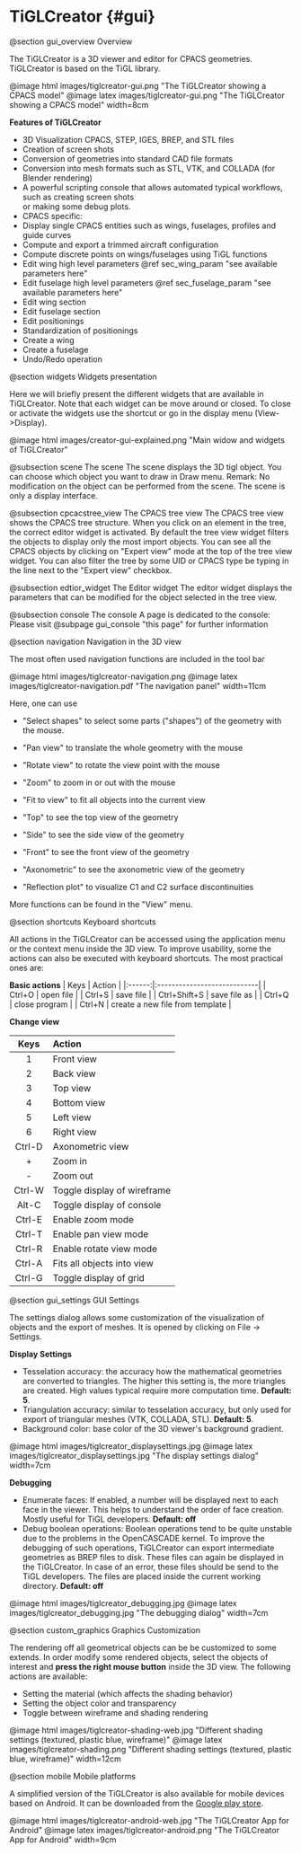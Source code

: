 TiGLCreator {#gui}
===========

@section gui_overview Overview

The TiGLCreator is a 3D viewer and editor for CPACS geometries. 
TiGLCreator is based on the TiGL library.

@image html images/tiglcreator-gui.png "The TiGLCreator showing a CPACS model"
@image latex images/tiglcreator-gui.png  "The TiGLCreator showing a CPACS model" width=8cm

__Features of TiGLCreator__

 * 3D Visualization CPACS, STEP, IGES, BREP, and STL files
 * Creation of screen shots
 * Conversion of geometries into standard CAD file formats
 * Conversion into mesh formats such as STL, VTK, and COLLADA (for Blender rendering)
 * A powerful scripting console that allows automated typical workflows, such as creating screen shots  
or making some debug plots.
 * CPACS specific:
  * Display single CPACS entities such as wings, fuselages, profiles and guide curves
  * Compute and export a trimmed aircraft configuration
  * Compute discrete points on wings/fuselages using TiGL functions
  * Edit wing high level parameters @ref sec_wing_param  "see available parameters here"
  * Edit fuselage high level parameters  @ref sec_fuselage_param  "see available parameters here"
  * Edit wing section 
  * Edit fuselage section  
  * Edit positionings
  * Standardization of positionings
  * Create a wing
  * Create a fuselage 
  * Undo/Redo operation
  
  
@section widgets Widgets presentation

Here we will briefly present the different widgets that are available in TiGLCreator. Note that each widget can 
be move around or closed. To close or activate the widgets use the shortcut or go in the display menu (View->Display).

@image html images/creator-gui-explained.png "Main widow and widgets of TiGLCreator"

@subsection scene The scene
The scene displays the 3D tigl object. You can choose which object you want to draw in Draw menu. 
Remark: No modification on the object can be performed from the scene. The scene is only a display interface.

@subsection cpcacstree_view The CPACS tree view
The CPACS tree view shows the CPACS tree structure. When you click on an element in the tree, the correct editor 
widget is activated. By default the tree view widget filters the objects to display only the most import objects. 
You can see all the CPACS objects by clicking on "Expert view" mode at the top of the tree view widget.
You can also filter the tree by some UID or CPACS type be typing in the line next to the "Expert view" checkbox.


@subsection edtior_widget The Editor widget
The editor widget displays the parameters that can be modified for the object selected in the tree view. 


@subsection console The console
A page is dedicated to the console: Please visit @subpage gui_console "this page" for further information



@section navigation Navigation in the 3D view

The most often used navigation functions are included in the tool bar 

@image html images/tiglcreator-navigation.png
@image latex images/tiglcreator-navigation.pdf  "The navigation panel" width=11cm

Here, one can use

 * "Select shapes" to select some parts ("shapes") of the geometry with the
    mouse.
 * "Pan view" to translate the whole geometry with the mouse
 * "Rotate view" to rotate the view point with the mouse
 * "Zoom" to zoom in or out with the mouse
 * "Fit to view" to fit all objects into the current view

 * "Top" to see the top view of the geometry
 * "Side" to see the side view of the geometry
 * "Front" to see the front view of the geometry
 * "Axonometric" to see the axonometric view of the geometry
 * "Reflection plot" to visualize C1 and C2 surface discontinuities

More functions can be found in the "View" menu. 

@section shortcuts Keyboard shortcuts

All actions in the TiGLCreator can be accessed using the application menu or the context menu inside the 3D view. To improve usability, some the actions can also be executed with keyboard shortcuts. The most practical ones are:

__Basic actions__
 | Keys   |  Action                     |
 |:------:|:----------------------------|
 | Ctrl+O | open file                   |
 | Ctrl+S | save file                   |
 | Ctrl+Shift+S | save file as                  |
 | Ctrl+Q | close program               |
 | Ctrl+N | create a new file from template    |

__Change view__

 | Keys   |  Action                     |
 |:------:|:----------------------------|
 | 1      | Front view                  |
 | 2      | Back view                   |
 | 3      | Top view                    |
 | 4      | Bottom view                 |
 | 5      | Left view                   |
 | 6      | Right view                  |
 | Ctrl-D | Axonometric view            |
 | +      | Zoom in                     |
 | -      | Zoom out                    |
 | Ctrl-W | Toggle display of wireframe |
 | Alt-C  | Toggle display of console   |
 | Ctrl-E | Enable zoom mode            |
 | Ctrl-T | Enable pan view mode        |
 | Ctrl-R | Enable rotate view mode     |
 | Ctrl-A | Fits all  objects into view | 
 | Ctrl-G | Toggle display of grid      |
  
  
@section gui_settings GUI Settings

The settings dialog allows some customization of the visualization of objects and the export of meshes. It is opened by clicking on File -> Settings.

__Display Settings__

 * Tesselation accuracy: the accuracy how the mathematical geometries are converted to triangles. The higher
   this setting is, the more triangles are created. High values typical require more computation time. __Default: 5__.
 * Triangulation accuracy: similar to tesselation accuracy, but only used for export of triangular meshes (VTK, COLLADA, STL).
   __Default: 5__.
 * Background color: base color of the 3D viewer's background gradient.

@image html images/tiglcreator_displaysettings.jpg
@image latex images/tiglcreator_displaysettings.jpg  "The display settings dialog" width=7cm

__Debugging__

 * Enumerate faces: If enabled, a number will be displayed next to each face in the viewer. This helps to understand
   the order of face creation. Mostly useful for TiGL developers. __Default: off__
 * Debug boolean operations: Boolean operations tend to be quite unstable due to the problems in the OpenCASCADE kernel.
   To improve the debugging of such operations, TiGLCreator can export intermediate geometries as BREP files to disk.
   These files can again be displayed in the TiGLCreator. In case of an error, these files should be send to the TiGL
   developers. The files are placed inside the current working directory. __Default: off__

@image html images/tiglcreator_debugging.jpg
@image latex images/tiglcreator_debugging.jpg  "The debugging dialog" width=7cm


  
@section custom_graphics Graphics Customization

The rendering off all geometrical objects can be be customized to some extends. In order modify some rendered objects, 
select the objects of interest and __press the right mouse button__ inside the 3D view. The following actions are available:
 * Setting the material (which affects the shading behavior)
 * Setting the object color and transparency
 * Toggle between wireframe and shading rendering
 
@image html images/tiglcreator-shading-web.jpg "Different shading settings (textured, plastic blue, wireframe)"
@image latex images/tiglcreator-shading.png  "Different shading settings (textured, plastic blue, wireframe)" width=12cm

@section mobile Mobile platforms

A simplified version of the TiGLCreator is also available for mobile devices based on Android. It can be downloaded from the
[Google play store](https://play.google.com/store/apps/details?id=de.dlr.sc.tiglcreator.android&hl=de).
  
@image html images/tiglcreator-android-web.jpg "The TiGLCreator App for Android"
@image latex images/tiglcreator-android.png  "The TiGLCreator App for Android" width=9cm

